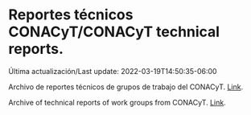 # Reportes técnicos CONACyT/CONACyT technical reports.

Última actualización/Last update: 2022-03-19T14:50:35-06:00

Archivo de reportes técnicos de grupos de trabajo del CONACyT. [Link](https://salud.conacyt.mx/coronavirus/investigacion/productos/).

Archive of technical reports of work groups from CONACyT. [Link](https://salud.conacyt.mx/coronavirus/investigacion/productos/).
